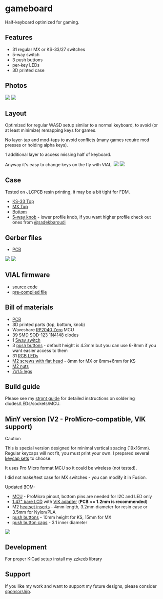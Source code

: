 # gameboard

Half-keyboard optimized for gaming.

## Features

- 31 regular MX or KS-33/27 switches
- 5-way switch
- 3 push buttons
- per-key LEDs
- 3D printed case

## Photos

![](./images/top.jpg) ![](./images/bottom.jpg)

## Layout

Optimized for regular WASD setup similar to a normal keyboard, to avoid (or at least minimize) remapping keys for games.

No layer-tap and mod-taps to avoid conflicts (many games require mod presses or holding alpha keys).

1 additional layer to access missing half of keyboard.

Anyway it's easy to change keys on the fly with VIAL.
![](./images/layout-1.png) ![](./images/layout-2.png)

## Case

Tested on JLCPCB resin printing, it may be a bit tight for FDM.

- [KS-33 Top](./case/top.stl)
- [MX Top](./case/top-mx.stl)
- [Bottom](./case/bottom.stl)
- [5-way knob](./case/5way-short.stl) - lower profile knob, if you want higher profile check out ones from [@sadekbaroudi](https://github.com/sadekbaroudi/fingerpunch/tree/master/3d-models/5-way-tactile-switch-knobs)

## Gerber files

- [PCB](./pcb/production/pcb.zip)

![](./images/pcb-top.png)
![](./images/pcb-bottom.png)

## VIAL firmware

- [source code](https://github.com/zzeneg/vial-qmk/tree/feature/zzeneg/keyboards/gameboard)
- [pre-compiled file](https://github.com/zzeneg/vial-qmk/releases/download/zzeneg/gameboard_vial.uf2)

## Bill of materials

- [PCB](./pcb/production/pcb.zip)
- 3D printed parts (top, bottom, knob)
- Waveshare [RP2040 Zero](https://www.aliexpress.com/item/3256804090654134.html) MCU
- 39 [SMD SOD-123 1N4148](https://www.aliexpress.com/item/1005002882901030.html) diodes
- 1 [5way switch](https://www.aliexpress.com/item/4000681560472.html)
- 3 [push buttons](https://www.aliexpress.com/item/32912263133.html) - default height is 4.3mm but you can use 6-8mm if you want easier access to them
- 31 [RGB LEDs](https://www.aliexpress.com/item/1005003636607308.html)
- [M2 screws with flat head](https://www.aliexpress.com/item/4001248931159.html) - 8mm for MX or 8mm+6mm for KS
- [M2 nuts](https://www.aliexpress.com/item/1005001412230125.html)
- [7x1.5 legs](https://www.aliexpress.com/item/1005002995402961.html)

## Build guide

Please see my [stront guide](https://github.com/zzeneg/stront/blob/main/build-guide/choc/readme.md) for detailed instructions on soldering diodes/LEDs/sockets/MCU.

## MinY version (V2 - ProMicro-compatible, VIK support)

> [!CAUTION]
> This is special version designed for minimal vertical spacing (19x16mm). Regular keycaps will not fit, you must print your own. I prepared several [keycap sets](./case/minY/keycaps/) to choose.
>
> It uses Pro Micro format MCU so it could be wireless (not tested).
>
> I did not make/test case for MX switches - you can modify it in Fusion.

Updated BOM:

- [MCU](https://www.aliexpress.com/item/1005006130019224.html) - ProMicro pinout, bottom pins are needed for I2C and LED only
- [1.47" bare LCD](https://www.aliexpress.com/item/1005004833011998.html) with [VIK adapter](https://github.com/zzeneg/vik-display-adapter) (**PCB <= 1.2mm is recommended**)
- M2 [heatset inserts](https://www.aliexpress.com/item/1005004624377733.html) - 4mm length, 3.2mm diameter for resin case or 3.5mm for Nylon/PLA
- [push buttons](https://www.aliexpress.com/item/1005006143163980.html) - 10mm height for KS, 15mm for MX
- [push button caps](https://www.aliexpress.com/item/1005001584967258.html) - 3.1 inner diameter

![](./images/minY.jpg)

## Development

For proper KiCad setup install my [zzkeeb](https://github.com/zzeneg/zzkeeb/blob/main/README.md#installation) library

## Support

If you like my work and want to support my future designs, please consider [sponsorship](https://github.com/sponsors/zzeneg).
